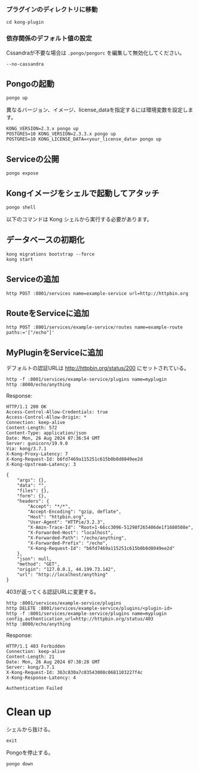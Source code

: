 ### プラグインのディレクトリに移動
```shell
cd kong-plugin
```

### 依存関係のデフォルト値の設定

Cssandraが不要な場合は `.pongo/pongorc` を編集して無効化してください。

```shell
--no-cassandra
```

## Pongoの起動

```shell
pongo up
```

異なるバージョン、イメージ、license_dataを指定するには環境変数を設定します。

```shell
KONG_VERSION=2.3.x pongo up
POSTGRES=10 KONG_VERSION=2.3.3.x pongo up
POSTGRES=10 KONG_LICENSE_DATA=<your_license_data> pongo up
```

## Serviceの公開

```shell
pongo expose
```

## Kongイメージをシェルで起動してアタッチ

```shell
pongo shell
```

以下のコマンドは Kong シェルから実行する必要があります。

## データベースの初期化

```shell
kong migrations bootstrap --force
kong start
```

## Serviceの追加

```shell
http POST :8001/services name=example-service url=http://httpbin.org
```

## RouteをServiceに追加

```shell
http POST :8001/services/example-service/routes name=example-route paths:='["/echo"]'
```

## MyPluginをServiceに追加

デフォルトの認証URLは http://httpbin.org/status/200 にセットされている。

```shell
http -f :8001/services/example-service/plugins name=myplugin
http :8000/echo/anything
```

Response:

```shell
HTTP/1.1 200 OK
Access-Control-Allow-Credentials: true
Access-Control-Allow-Origin: *
Connection: keep-alive
Content-Length: 572
Content-Type: application/json
Date: Mon, 26 Aug 2024 07:36:54 GMT
Server: gunicorn/19.9.0
Via: kong/3.7.1
X-Kong-Proxy-Latency: 7
X-Kong-Request-Id: b6fd7469a115251c615b0b0d8049ee2d
X-Kong-Upstream-Latency: 3

{
    "args": {},
    "data": "",
    "files": {},
    "form": {},
    "headers": {
        "Accept": "*/*",
        "Accept-Encoding": "gzip, deflate",
        "Host": "httpbin.org",
        "User-Agent": "HTTPie/3.2.3",
        "X-Amzn-Trace-Id": "Root=1-66cc3096-51298f265406de1f1680508e",
        "X-Forwarded-Host": "localhost",
        "X-Forwarded-Path": "/echo/anything",
        "X-Forwarded-Prefix": "/echo",
        "X-Kong-Request-Id": "b6fd7469a115251c615b0b0d8049ee2d"
    },
    "json": null,
    "method": "GET",
    "origin": "127.0.0.1, 44.199.73.142",
    "url": "http://localhost/anything"
}

```

403が返ってくる認証URLに変更する。

```shell
http :8001/services/example-service/plugins
http DELETE :8001/services/example-service/plugins/<plugin-id>
http -f :8001/services/example-service/plugins name=myplugin config.authentication_url=http://httpbin.org/status/403
http :8000/echo/anything
```

Response:

```shell
HTTP/1.1 403 Forbidden
Connection: keep-alive
Content-Length: 21
Date: Mon, 26 Aug 2024 07:38:28 GMT
Server: kong/3.7.1
X-Kong-Request-Id: 363c830a7c03543008c0681103227f4c
X-Kong-Response-Latency: 4

Authentication Failed
```

# Clean up

シェルから抜ける。

```shell
exit
```

Pongoを停止する。

```shell
pongo down
```

